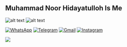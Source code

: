
## Muhammad Noor Hidayatulloh Is Me


![alt text](https://github-readme-stats.vercel.app/api/top-langs/?username=adhiariyadi&exclude_repo=cem_clipnet&layout=compact&theme=radical)
![alt text](https://github-readme-stats.vercel.app/api?username=adhiariyadi&show_icons=true&theme=radical)



[![WhatsApp](https://img.shields.io/badge/WhatsApp-25D366?style=for-the-badge&logo=whatsapp&logoColor=white)](https://wa.me/6281456140392)
[![Telegram](https://img.shields.io/badge/Telegram-26A5E4?style=for-the-badge&logo=telegram&logoColor=white)](https://www.t.me/darklocuts)
[![Gmail](https://img.shields.io/badge/Gmail-EA4335?style=for-the-badge&logo=gmail&logoColor=white)](mailto:muhammadnoorhidayatulloh@gmail.com.com?subject=github_message)
[![Instagram](https://img.shields.io/badge/Instagram-CA377D?style=for-the-badge&logo=instagram&logoColor=white)](https://www.instagram.com/nr_hda0?r=nametag)

![](https://komarev.com/ghpvc/?username=DarkLocuts&color=green&label=Views)
